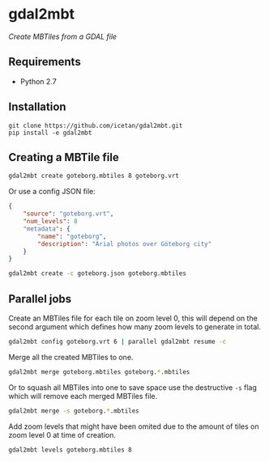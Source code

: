 # gdal2mbt

*Create MBTiles from a GDAL file*

## Requirements

- Python 2.7

## Installation

```
git clone https://github.com/icetan/gdal2mbt.git
pip install -e gdal2mbt
```

## Creating a MBTile file

```sh
gdal2mbt create goteborg.mbtiles 8 goteborg.vrt
```

Or use a config JSON file:

```json
{
    "source": "goteborg.vrt",
    "num_levels": 8
    "metadata": {
        "name": "goteborg",
        "description": "Arial photos over Göteborg city"
    }
}
```

```sh
gdal2mbt create -c goteborg.json goteborg.mbtiles
```

## Parallel jobs

Create an MBTiles file for each tile on zoom level 0, this will depend on the
second argument which defines how many zoom levels to generate in total.

```sh
gdal2mbt config goteborg.vrt 6 | parallel gdal2mbt resume -c
```

Merge all the created MBTiles to one.

```sh
gdal2mbt merge goteborg.mbtiles goteborg.*.mbtiles
```

Or to squash all MBTiles into one to save space use the destructive `-s` flag
which will remove each merged MBTiles file.

```sh
gdal2mbt merge -s goteborg.*.mbtiles
```

Add zoom levels that might have been omited due to the amount of tiles on zoom
level 0 at time of creation.

```sh
gdal2mbt levels goteborg.mbtiles 8
```
